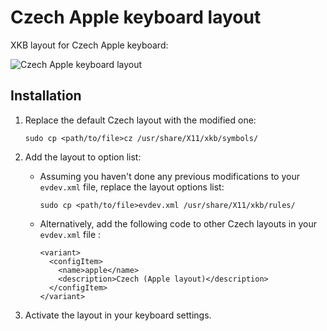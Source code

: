 # Czech Apple keyboard layout
XKB layout for Czech Apple keyboard:

![Czech Apple keyboard layout](https://support.apple.com/library/content/dam/edam/applecare/images/cs_CZ/keyboards/czech_notebook.png "Czech Apple keyboard layout")


## Installation
1. Replace the default Czech layout with the modified one:
    ```
    sudo cp <path/to/file>cz /usr/share/X11/xkb/symbols/
    ```

2. Add the layout to option list:
	- Assuming you haven't done any previous modifications to your `evdev.xml` file, replace the layout options list:
      ```
      sudo cp <path/to/file>evdev.xml /usr/share/X11/xkb/rules/
      ```
	- Alternatively, add the following code to other Czech layouts in your `evdev.xml` file :
      ```
      <variant>
        <configItem>
          <name>apple</name>
          <description>Czech (Apple layout)</description>
        </configItem>
      </variant>
      ```
3. Activate the layout in your keyboard settings.

